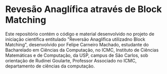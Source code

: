 # Revesão Anaglífica através de Block Matching

Este repositório contém o código e material desenvolvido no projeto de iniciação 
científica entitulado "Reversão Anaglífica utilizadno Block Matching", desenvolvido 
por Felipe Carneiro Machado, estudante do Bacharelado em Ciências da Computação, 
no ICMC, Instituto de Ciências Matemáticas e de Computação, da USP, campus de
São Carlos, sob orientação de Rudinei Goularte, Professor Associado no ICMC, 
departamento de ciências da computação.



